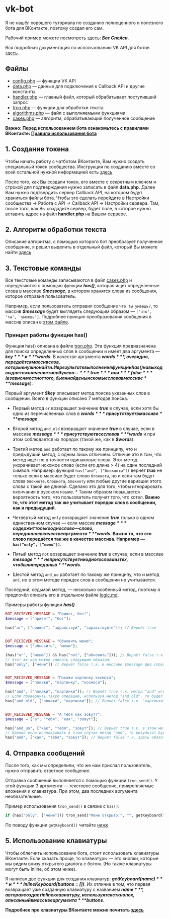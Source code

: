 # vk-bot
Я не нашёл хорошего туториала по созданию полноценного и полезного бота для ВКонтакте, поэтому создал его сам.

Рабочий пример можете посмотреть здесь: ***[Бот Спейси](https://vk.me/lnx.space)***.

Вся подробная документация по использованию VK API для ботов [здесь](https://vk.com/dev/bots_docs).

## Файлы
* [config.php](https://github.com/len0xx/vk-bot/blob/master/config.php) — функции VK API
* [data.php](https://github.com/len0xx/vk-bot/blob/master/data.php) — данные для подключения к Callback API и другие константы
* [handler.php](https://github.com/len0xx/vk-bot/blob/master/handler.php) — главный файл, который обрабатывает поступивший запрос
* [tron.php](https://github.com/len0xx/vk-bot/blob/master/tron.php) — функции для обработки текста
* [algorithms.php](https://github.com/len0xx/vk-bot/blob/master/algorithms.php) — файл с выполняемыми функциями
* [cases.php](https://github.com/len0xx/vk-bot/blob/master/cases.php) — алгоритм, обрабатывающий полученное сообщение

**Важно: Перед использованием бота ознакомьтесь с правилами ВКонтакте: [Правила использования бота](https://vk.com/dev/bot_rules)**

## 1. Создание токена
Чтобы начать работу с чатботом ВКонтакте, Вам нужно создать специальный токен сообщества.
Инструкция по созданию вместе со всей остальной нужной информацией есть [здесь](https://vk.com/dev/bots_docs)

После того, как Вы создали токен, его вместе с секретным ключом и строкой для подтверждения нужно записать в файл **data.php**.
Далее Вам нужно подтвердить сервер Callback API, на котором будут храниться файлы бота. Чтобы это сделать перейдите в Настройки сообщества -> Работа с API -> Callback API -> Настройки сервера. Там, после того, как Вы создадите сервер, будет поле, в которое нужно вставить адрес на файл **handler.php** на Вашем сервере.

## 2. Алгоритм обработки текста
Описание алгоритма, с помощью которого бот преобразует полученное сообщение, я решил выделить в отдельный файл, который Вы можете найти [здесь](https://github.com/len0xx/vk-bot/blob/master/logic.md)

## 3. Текстовые команды
Все текстовые команды записываются в файл [cases.php](https://github.com/len0xx/vk-bot/blob/master/cases.php) и определяются с помощью функции ***has()***, которая ищет определенные слова в массиве ***$message***, в котором хранятся слова из сообщения, которое отправил пользователь.

Например, если пользователь отправил сообщение `Что ты умеешь?`, то массив ***$message*** будет выглядеть следующим образом — `['что', 'ты', 'умеешь']`. Подробнее принцип преобразования сообщения в массив описан в [этом файле](https://github.com/len0xx/vk-bot/blob/master/logic.md).
### Принцип работы функции has()
Функция has() описана в файле [tron.php](https://github.com/len0xx/vk-bot/blob/master/tron.php). Эта функция предназначена для поиска определенных слов в сообщении и имеет два аргумента — ***$key*** и ***$words***. В качестве аргумента ***$words***, очевидно, передаётся массив слов, которые нужно найти. И в результате выполнения функции has() на выход выдается значение типа булево — ***true*** или ***false*** (в зависимости от того, были найдены искомые слова в массиве ***$message***).

Первый аргумент ***$key*** описывает метод поиска указанных слов в сообщении. Всего в функции описано 7 методов поиска. 

* Первый метод `or` возвращает значение ***true*** в случае, если хотя бы одно из перечисленных слов в ***$words*** присутствует в массиве ***$message***.

* Второй метод `and_old` возвращает значение ***true*** в случае, если в массиве ***$message*** присутствуют все слова в ***$words*** и при этом соблюдается их порядок (такой же, как в ***$words***).

* Третий метод `and` работает по такому же принципу, что и предыдущий метод, с одним лишь отличием. Отличие это в том, что метод ищет не в точности одинаковые слова. Этот метод укорачивает искомое слово (если его длина > 4) на один последний символ. Например: функция `has("and", ["блокноты"])` вернёт ***true*** не только если в массиве будет слово `блокноты`, но и если там будут слова `блокноте`, `блокнота`, `блокноту` или любые другие вариации этого слова с такой же длиной. Сделано это для того, чтобы игнорировать окончания в русском языке. * Таким образом повышается вероятность того, что пользователь получит того, что хотел. **Важно то, что этот метод так же учитывает порядок слов в сообщении, как и предыдущий**.

* Четвёртый метод `only` возвращает значение ***true*** только в одном единственном случае — если массив ***$message*** содержит только одно слово — слово, переданное в качестве аргумента ***$words***. **Важно то, что это слово передаётся так же в качестве массива. Например — `has("only", ["меню"])`**.

* Пятый метод `not` возвращает значение ***true*** в случае, если в массиве ***$message*** не присутствует ни одного слова из тех, что были переданы в  ***$words***.

* Шестой метод `and_uo` работает по такому же принципу, что и метод `and`, но в этом методе порядок слов в сообщении не учитывается.

Последний, седьмой метод, — несколько особенный метод, поэтому я предпочёл описать его в отдельном файле [logic.md](https://github.com/len0xx/vk-bot/blob/master/logic.md).

Примеры работы функции ***has()***
```php
BOT_RECIEVED_MESSAGE = "Привет, бот!";
$message = ["привет", "бот"];

has("or", ["привет", "здравствуй", "здравствуйте"]); // Вернёт true


BOT_RECIEVED_MESSAGE = "Обновить меню";
$message = ["обновить", "меню"];

(has("or", ["меню"]) && has("not", ["обновить"])); // Вернёт false т.к. присутствует слово "обновить"
// Этот же код можно описать следующим образом:
has("only", ["меню"]) // Вернёт false т.к. в массиве $message два слова, то есть искомое слово — не единственное


BOT_RECIEVED_MESSAGE = "Покажи картинку космоса";
$message = ["покажи", "картинку", "космоса"];

has("and", ["покажи", "картинки"]); // Вернёт true т.к. метод "and" игнорирует окончание слова
// Если провернуть такую операцию, используя метод "and_old", то будет другой результат:
has("and_old", ["покажи", "картинки"]); // Вернёт false т.к. "картинки" и "картинку" для этого метода — разные слова


BOT_RECIEVED_MESSAGE = "А тебя как зовут?";
$message = ["а", "тебя", "как", "зовут"];

has("and_uo", ["как", "тебя", "зовут"]); // Вернёт true т.к. в этом методе соблюдения порядка слов необязательно
// Однако если использовать в этом случае метод "and", то результат будет отличаться
has("and", ["как", "тебя", "зовут"]); // Вернёт false т.к. здесь обязательно соблюдение порядка
```

## 4. Отправка сообщений
После того, как мы определили, что же нам прислал пользователь, нужно отправить ответное сообщение.

Отправка сообщений выполняется с помощью функции `tron_send()`. У этой функции 3 аргумента — текстовое сообщение, прикрепляемые вложения и клавиатура. При этом, два последних аргумента необязательные.

Пример использования `tron_send()` в связке с `has()`:
```php
if (has("only", ["меню"])) tron_send("Меню открыто:", "", getKeyboard("menu"));
```
По поводу функции `getKeyboard()` читайте [ниже](https://github.com/len0xx/vk-bot#5-%D0%B8%D1%81%D0%BF%D0%BE%D0%BB%D1%8C%D0%B7%D0%BE%D0%B2%D0%B0%D0%BD%D0%B8%D0%B5-%D0%BA%D0%BB%D0%B0%D0%B2%D0%B8%D0%B0%D1%82%D1%83%D1%80%D1%8B)

## 5. Использование клавиатуры
Чтобы облегчить использование бота, стоит использовать клавиатуры ВКонтакте. Если сказать проще, то клавиатуры — это кнопки, которые мы видим внизу открытого диалога с ботом. (Но также клавиатуры могут быть inline, об этом ниже).

Я написал две функции для создания клавиатур: ***getKeyboard($name)*** и ***inlineKeyboard($buttons = [])***. Их отличие в том, что первая возвращает уже созданную клавиатуру с названием ***$name***, а вторая создает inline клавиатуру, используя текст кнопок, описанный в массиве аргумента ***$buttons***.

**Подробнее про клавиатуры ВКонтакте можно почитать [здесь](https://vk.com/dev/bots_docs_3?f=4.%20Bot%20keyboards)**
